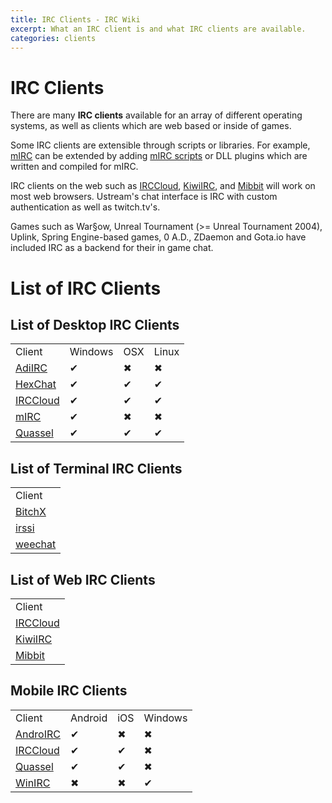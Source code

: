 ```yaml
---
title: IRC Clients - IRC Wiki
excerpt: What an IRC client is and what IRC clients are available.
categories: clients
---
```

# IRC Clients
There are many **IRC clients** available for an array of different operating systems, as well as clients which are web based or inside of games.

Some IRC clients are extensible through scripts or libraries. For example, [mIRC](/wiki/client/mirc) can be extended by adding [mIRC scripts](/wiki/client/mirc#Scripting) or DLL plugins which are written and compiled for mIRC.

IRC clients on the web such as [IRCCloud](/wiki/client/irccloud), [KiwiIRC](/wiki/client/kiwiirc), and [Mibbit](/wiki/client/mibbit) will work on most web browsers. Ustream's chat interface is IRC with custom authentication as well as twitch.tv's.

Games such as War§ow, Unreal Tournament (>= Unreal Tournament 2004), Uplink, Spring Engine-based games, 0 A.D., ZDaemon and Gota.io have included IRC as a backend for their in game chat.

# List of IRC Clients

## List of Desktop IRC Clients
<table>
    <tr>
        <td>Client</td>
        <td>Windows</td>
        <td>OSX</td>
        <td>Linux</td>
    </tr>
    <tr>
        <td><a href="/wiki/client/adiirc">AdiIRC</a></td>
        <td>✔</td>
        <td>✖</td>
        <td>✖</td>
    </tr>
    <tr>
        <td><a href="/wiki/client/hexchat">HexChat</a></td>
        <td>✔</td>
        <td>✔</td>
        <td>✔</td>
    </tr>
    <tr>
        <td><a href="/wiki/client/irccloud">IRCCloud</a></td>
        <td>✔</td>
        <td>✔</td>
        <td>✔</td>
    </tr>
    <tr>
        <td><a href="/wiki/client/mirc">mIRC</a></td>
        <td>✔</td>
        <td>✖</td>
        <td>✖</td>
    </tr>
    <tr>
        <td><a href="/wiki/client/quassel">Quassel</a></td>
        <td>✔</td>
        <td>✔</td>
        <td>✔</td>
    </tr>
</table>

## List of Terminal IRC Clients

<table>
    <tr>
        <td>Client</td>
    </tr>
    <tr>
        <td><a href="/wiki/client/bitchx">BitchX</a></td>
    </tr>
    <tr>
        <td><a href="/wiki/client/irssi">irssi</a></td>
    </tr>
    <tr>
        <td><a href="/wiki/client/weechat">weechat</a></td>
    </tr>
</table>

## List of Web IRC Clients

<table>
    <tr>
        <td>Client</td>
    </tr>
    <tr>
        <td><a href="/wiki/client/irccloud">IRCCloud</a></td>
    </tr>
    <tr>
        <td><a href="/wiki/client/kiwiirc">KiwiIRC</a></td>
    </tr>
    <tr>
        <td><a href="/wiki/client/mibbit">Mibbit</a></td>
    </tr>
</table>

## Mobile IRC Clients

<table>
    <tr>
        <td>Client</td>
        <td>Android</td>
        <td>iOS</td>
        <td>Windows</td>
    </tr>
    <tr>
        <td><a href="/wiki/client/androirc">AndroIRC</a></td>
        <td>✔</td>
        <td>✖</td>
        <td>✖</td>
    </tr>
    <tr>
        <td><a href="/wiki/client/irccloud">IRCCloud</a></td>
        <td>✔</td>
        <td>✔</td>
        <td>✖</td>
    </tr>
    <tr>
        <td><a href="/wiki/client/quassel">Quassel</a></td>
        <td>✔</td>
        <td>✔</td>
        <td>✖</td>
    </tr>
    <tr>
        <td><a href="/wiki/client/winirc">WinIRC</a></td>
        <td>✖</td>
        <td>✖</td>
        <td>✔</td>
    </tr>
</table>
